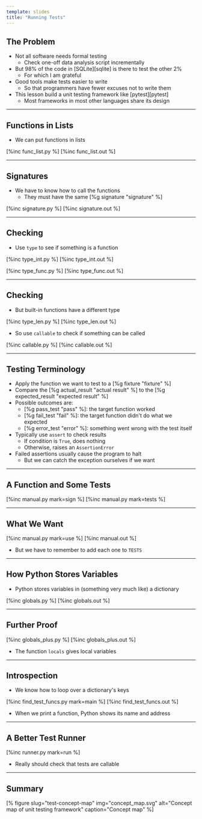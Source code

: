 ```yaml
---
template: slides
title: "Running Tests"
---
```


## The Problem

-   Not all software needs formal testing
    -   Check one-off data analysis script incrementally
-   But 98% of the code in [SQLite][sqlite] is there to test the other 2%
    -   For which I am grateful
-   Good tools make tests easier to write
    -   So that programmers have fewer excuses not to write them
-   This lesson build a unit testing framework like [pytest][pytest]
    -   Most frameworks in most other languages share its design

---

## Functions in Lists

-   We can put functions in lists

[%inc func_list.py %]
[%inc func_list.out %]

---

## Signatures

-   We have to know how to call the functions
    -   They must have the same [%g signature "signature" %]

[%inc signature.py %]
[%inc signature.out %]

---

<!--# class="aside" -->

## Checking

-   Use `type` to see if something is a function

[%inc type_int.py %]
[%inc type_int.out %]

[%inc type_func.py %]
[%inc type_func.out %]

---

<!--# class="aside" -->

## Checking

-   But built-in functions have a different type

[%inc type_len.py %]
[%inc type_len.out %]

-   So use `callable` to check if something can be called

[%inc callable.py %]
[%inc callable.out %]

---

## Testing Terminology

-   Apply the function we want to test to a [%g fixture "fixture" %]
-   Compare the [%g actual_result "actual result" %]
    to the [%g expected_result "expected result" %]
-   Possible outcomes are:
    -   [%g pass_test "pass" %]: the target function worked
    -   [%g fail_test "fail" %]: the target function didn't do what we expected
    -   [%g error_test "error" %]: something went wrong with the test itself
-   Typically use `assert` to check results
    -   If condition is `True`, does nothing
    -   Otherwise, raises an `AssertionError`
-   Failed assertions usually cause the program to halt
    -   But we can catch the exception ourselves if we want

---

## A Function and Some Tests

[%inc manual.py mark=sign %]
[%inc manual.py mark=tests %]

---

## What We Want

[%inc manual.py mark=use %]
[%inc manual.out %]

-   But we have to remember to add each one to `TESTS`

---

## How Python Stores Variables

-   Python stores variables in (something very much like) a dictionary

[%inc globals.py %]
[%inc globals.out %]

---

## Further Proof

[%inc globals_plus.py %]
[%inc globals_plus.out %]

-   The function `locals` gives local variables

---

## Introspection

-   We know how to loop over a dictionary's keys

[%inc find_test_funcs.py mark=main %]
[%inc find_test_funcs.out %]

-   When we print a function, Python shows its name and address

---

## A Better Test Runner

[%inc runner.py mark=run %]

-   Really should check that tests are callable

---

<!--# class="summary" -->

## Summary	       

[% figure
   slug="test-concept-map"
   img="concept_map.svg"
   alt="Concept map of unit testing framework"
   caption="Concept map"
%]

